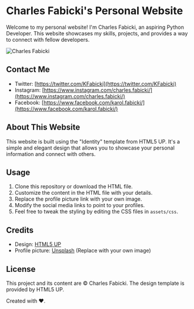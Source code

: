# Charles Fabicki's Personal Website

Welcome to my personal website! I'm Charles Fabicki, an aspiring Python Developer. This website showcases my skills, projects, and provides a way to connect with fellow developers.

![Charles Fabicki](https://scontent-frt3-1.xx.fbcdn.net/v/t1.6435-9/66445392_2400500800007643_8681642026489348096_n.jpg?stp=dst-jpg_s526x395&_nc_cat=107&ccb=1-7&_nc_sid=09cbfe&_nc_ohc=NmBiDAyrXJcAX-MwETi&_nc_ht=scontent-frt3-1.xx&oh=00_AT9pa0KcM3pjhtth05rR77gnUUd-nEQAcfLyC8zMAYN2tg&oe=62C48813)

## Contact Me

- Twitter: [https://twitter.com/KFabicki](https://twitter.com/KFabicki)
- Instagram: [https://www.instagram.com/charles.fabicki/](https://www.instagram.com/charles.fabicki/)
- Facebook: [https://www.facebook.com/karol.fabicki/](https://www.facebook.com/karol.fabicki/)

## About This Website

This website is built using the "Identity" template from HTML5 UP. It's a simple and elegant design that allows you to showcase your personal information and connect with others.

## Usage

1. Clone this repository or download the HTML file.
2. Customize the content in the HTML file with your details.
3. Replace the profile picture link with your own image.
4. Modify the social media links to point to your profiles.
5. Feel free to tweak the styling by editing the CSS files in `assets/css`.

## Credits

- Design: [HTML5 UP](http://html5up.net)
- Profile picture: [Unsplash](https://unsplash.com) (Replace with your own image)

## License

This project and its content are © Charles Fabicki. The design template is provided by HTML5 UP.

Created with ❤️.
